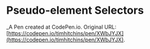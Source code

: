 # Pseudo-element Selectors
 _A Pen created at CodePen.io. Original URL: [https://codepen.io/timhitchins/pen/XWbJYJX](https://codepen.io/timhitchins/pen/XWbJYJX).

 